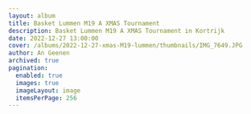 ```yaml
---
layout: album
title: Basket Lummen M19 A XMAS Tournament
description: Basket Lummen M19 A XMAS Tournament in Kortrijk
date: 2022-12-27 13:00:00
cover: /albums/2022-12-27-xmas-M19-lummen/thumbnails/IMG_7649.JPG
author: An Geenen
archived: true
pagination: 
  enabled: true
  images: true
  imageLayout: image
  itemsPerPage: 256
---
```

